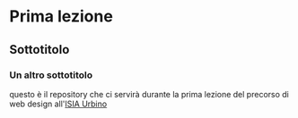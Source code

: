 # Prima lezione
## Sottotitolo
### Un altro sottotitolo

questo è il repository che ci servirà durante la prima lezione del precorso di web design all'[ISIA Urbino](https://isiaurbino.net)

